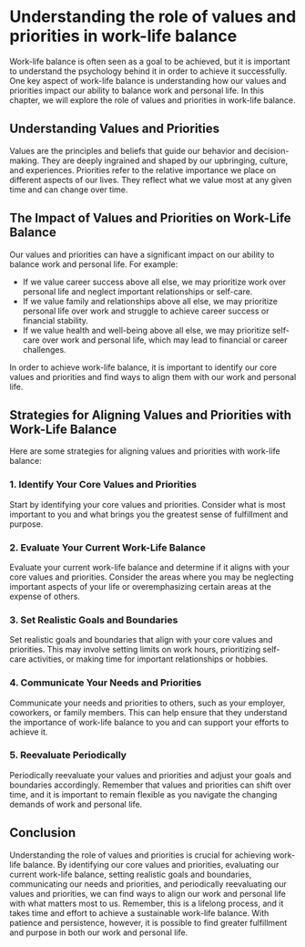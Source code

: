 Understanding the role of values and priorities in work-life balance
==========================================================================================================================

Work-life balance is often seen as a goal to be achieved, but it is important to understand the psychology behind it in order to achieve it successfully. One key aspect of work-life balance is understanding how our values and priorities impact our ability to balance work and personal life. In this chapter, we will explore the role of values and priorities in work-life balance.

Understanding Values and Priorities
-----------------------------------

Values are the principles and beliefs that guide our behavior and decision-making. They are deeply ingrained and shaped by our upbringing, culture, and experiences. Priorities refer to the relative importance we place on different aspects of our lives. They reflect what we value most at any given time and can change over time.

The Impact of Values and Priorities on Work-Life Balance
--------------------------------------------------------

Our values and priorities can have a significant impact on our ability to balance work and personal life. For example:

* If we value career success above all else, we may prioritize work over personal life and neglect important relationships or self-care.
* If we value family and relationships above all else, we may prioritize personal life over work and struggle to achieve career success or financial stability.
* If we value health and well-being above all else, we may prioritize self-care over work and personal life, which may lead to financial or career challenges.

In order to achieve work-life balance, it is important to identify our core values and priorities and find ways to align them with our work and personal life.

Strategies for Aligning Values and Priorities with Work-Life Balance
--------------------------------------------------------------------

Here are some strategies for aligning values and priorities with work-life balance:

### 1. Identify Your Core Values and Priorities

Start by identifying your core values and priorities. Consider what is most important to you and what brings you the greatest sense of fulfillment and purpose.

### 2. Evaluate Your Current Work-Life Balance

Evaluate your current work-life balance and determine if it aligns with your core values and priorities. Consider the areas where you may be neglecting important aspects of your life or overemphasizing certain areas at the expense of others.

### 3. Set Realistic Goals and Boundaries

Set realistic goals and boundaries that align with your core values and priorities. This may involve setting limits on work hours, prioritizing self-care activities, or making time for important relationships or hobbies.

### 4. Communicate Your Needs and Priorities

Communicate your needs and priorities to others, such as your employer, coworkers, or family members. This can help ensure that they understand the importance of work-life balance to you and can support your efforts to achieve it.

### 5. Reevaluate Periodically

Periodically reevaluate your values and priorities and adjust your goals and boundaries accordingly. Remember that values and priorities can shift over time, and it is important to remain flexible as you navigate the changing demands of work and personal life.

Conclusion
----------

Understanding the role of values and priorities is crucial for achieving work-life balance. By identifying our core values and priorities, evaluating our current work-life balance, setting realistic goals and boundaries, communicating our needs and priorities, and periodically reevaluating our values and priorities, we can find ways to align our work and personal life with what matters most to us. Remember, this is a lifelong process, and it takes time and effort to achieve a sustainable work-life balance. With patience and persistence, however, it is possible to find greater fulfillment and purpose in both our work and personal life.
